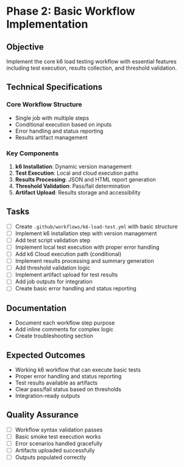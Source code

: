 # Phase 2: Basic Workflow Implementation

## Objective
Implement the core k6 load testing workflow with essential features including test execution, results collection, and threshold validation.

## Technical Specifications

### Core Workflow Structure
- Single job with multiple steps
- Conditional execution based on inputs
- Error handling and status reporting
- Results artifact management

### Key Components
1. **k6 Installation**: Dynamic version management
2. **Test Execution**: Local and cloud execution paths
3. **Results Processing**: JSON and HTML report generation
4. **Threshold Validation**: Pass/fail determination
5. **Artifact Upload**: Results storage and accessibility

## Tasks

- [ ] Create `.github/workflows/k6-load-test.yml` with basic structure
- [ ] Implement k6 installation step with version management
- [ ] Add test script validation step
- [ ] Implement local test execution with proper error handling
- [ ] Add k6 Cloud execution path (conditional)
- [ ] Implement results processing and summary generation
- [ ] Add threshold validation logic
- [ ] Implement artifact upload for test results
- [ ] Add job outputs for integration
- [ ] Create basic error handling and status reporting

## Documentation
- Document each workflow step purpose
- Add inline comments for complex logic
- Create troubleshooting section

## Expected Outcomes
- Working k6 workflow that can execute basic tests
- Proper error handling and status reporting
- Test results available as artifacts
- Clear pass/fail status based on thresholds
- Integration-ready outputs

## Quality Assurance
- [ ] Workflow syntax validation passes
- [ ] Basic smoke test execution works
- [ ] Error scenarios handled gracefully
- [ ] Artifacts uploaded successfully
- [ ] Outputs populated correctly